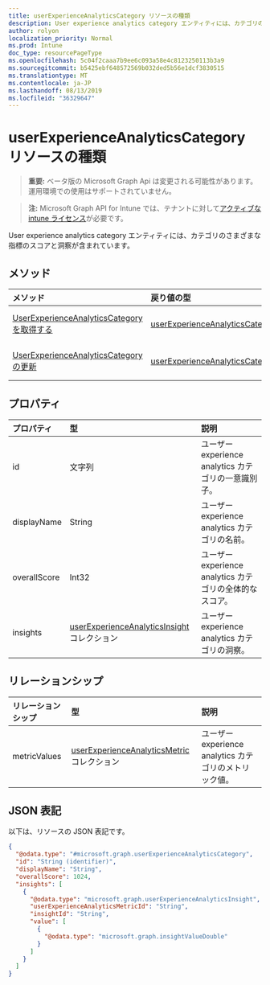 ```yaml
---
title: userExperienceAnalyticsCategory リソースの種類
description: User experience analytics category エンティティには、カテゴリのさまざまな指標のスコアと洞察が含まれています。
author: rolyon
localization_priority: Normal
ms.prod: Intune
doc_type: resourcePageType
ms.openlocfilehash: 5c04f2caaa7b9ee6c093a58e4c8123250113b3a9
ms.sourcegitcommit: b5425ebf648572569b032ded5b56e1dcf3830515
ms.translationtype: MT
ms.contentlocale: ja-JP
ms.lasthandoff: 08/13/2019
ms.locfileid: "36329647"
---
```

# <a name="userexperienceanalyticscategory-resource-type"></a>userExperienceAnalyticsCategory リソースの種類

> **重要:** ベータ版の Microsoft Graph Api は変更される可能性があります。運用環境での使用はサポートされていません。

> **注:** Microsoft Graph API for Intune では、テナントに対して[アクティブな intune ライセンス](https://go.microsoft.com/fwlink/?linkid=839381)が必要です。

User experience analytics category エンティティには、カテゴリのさまざまな指標のスコアと洞察が含まれています。

## <a name="methods"></a>メソッド
|メソッド|戻り値の型|説明|
|:---|:---|:---|
|[UserExperienceAnalyticsCategory を取得する](../api/intune-devices-userexperienceanalyticscategory-get.md)|[userExperienceAnalyticsCategory](../resources/intune-devices-userexperienceanalyticscategory.md)|[UserExperienceAnalyticsCategory](../resources/intune-devices-userexperienceanalyticscategory.md)オブジェクトのプロパティとリレーションシップを読み取ります。|
|[UserExperienceAnalyticsCategory の更新](../api/intune-devices-userexperienceanalyticscategory-update.md)|[userExperienceAnalyticsCategory](../resources/intune-devices-userexperienceanalyticscategory.md)|[UserExperienceAnalyticsCategory](../resources/intune-devices-userexperienceanalyticscategory.md)オブジェクトのプロパティを更新します。|

## <a name="properties"></a>プロパティ
|プロパティ|型|説明|
|:---|:---|:---|
|id|文字列|ユーザー experience analytics カテゴリの一意識別子。|
|displayName|String|ユーザー experience analytics カテゴリの名前。|
|overallScore|Int32|ユーザー experience analytics カテゴリの全体的なスコア。|
|insights|[userExperienceAnalyticsInsight](../resources/intune-devices-userexperienceanalyticsinsight.md)コレクション|ユーザー experience analytics カテゴリの洞察。|

## <a name="relationships"></a>リレーションシップ
|リレーションシップ|型|説明|
|:---|:---|:---|
|metricValues|[userExperienceAnalyticsMetric](../resources/intune-devices-userexperienceanalyticsmetric.md)コレクション|ユーザー experience analytics カテゴリのメトリック値。|

## <a name="json-representation"></a>JSON 表記
以下は、リソースの JSON 表記です。
<!-- {
  "blockType": "resource",
  "keyProperty": "id",
  "@odata.type": "microsoft.graph.userExperienceAnalyticsCategory"
}
-->
``` json
{
  "@odata.type": "#microsoft.graph.userExperienceAnalyticsCategory",
  "id": "String (identifier)",
  "displayName": "String",
  "overallScore": 1024,
  "insights": [
    {
      "@odata.type": "microsoft.graph.userExperienceAnalyticsInsight",
      "userExperienceAnalyticsMetricId": "String",
      "insightId": "String",
      "value": [
        {
          "@odata.type": "microsoft.graph.insightValueDouble"
        }
      ]
    }
  ]
}
```



